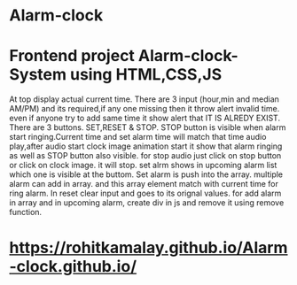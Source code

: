 # Alarm-clock

# Frontend project Alarm-clock-System using HTML,CSS,JS

At top display actual current time. There are 3 input (hour,min and median AM/PM) and its required,if any one missing then it throw alert invalid time. even if anyone try to add same time it show alert that IT IS ALREDY EXIST. There are 3 buttons. SET,RESET & STOP. STOP button is visible when alarm start ringing.Current time and set alarm time will match that time audio play,after audio start clock image animation start it show that alarm ringing as well as STOP button also visible. for stop audio just click on stop button or click on clock image. it will stop. set alrm shows in upcoming alarm list which one is visible at the buttom. Set alarm is push into the array. multiple alarm can add in array. and this array element match with current time for ring alarm. In reset clear input and goes to its orignal values. for add alarm in array and in upcoming alarm, create div in js and remove it using remove function.

# https://rohitkamalay.github.io/Alarm-clock.github.io/
